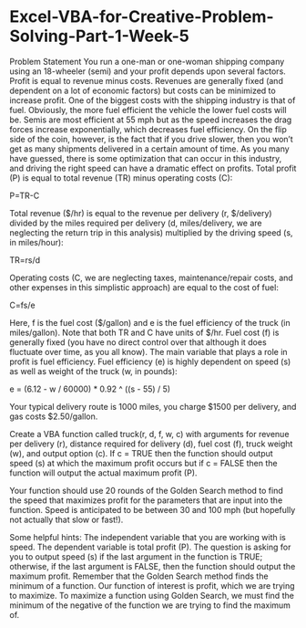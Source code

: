 # Excel-VBA-for-Creative-Problem-Solving-Part-1-Week-5
Problem Statement
You run a one-man or one-woman shipping company using an 18-wheeler (semi) and your profit depends upon several factors. 
Profit is equal to revenue minus costs. Revenues are generally fixed (and dependent on a lot of economic factors) but costs can be minimized to increase profit.
One of the biggest costs with the shipping industry is that of fuel. Obviously, the more fuel efficient the vehicle the lower fuel costs will be. 
Semis are most efficient at 55 mph but as the speed increases the drag forces increase exponentially, which decreases fuel efficiency. 
On the flip side of the coin, however, is the fact that if you drive slower, then you won’t get as many shipments delivered in a certain amount of time. 
As you many have guessed, there is some optimization that can occur in this industry, and driving the right speed can have a dramatic effect on profits.
Total profit (P) is equal to total revenue (TR) minus operating costs (C):

P=TR-C

Total revenue ($/hr) is equal to the revenue per delivery (r, $/delivery) divided by the miles required per delivery 
(d, miles/delivery, we are neglecting the return trip in this analysis) multiplied by the driving speed (s, in miles/hour):

TR=rs/d

Operating costs (C, we are neglecting taxes, maintenance/repair costs, and other expenses in this simplistic approach) are equal to the cost of fuel:

C=fs/e

Here, f is the fuel cost ($/gallon) and e is the fuel efficiency of the truck (in miles/gallon). Note that both TR and C have units of $/hr.
Fuel cost (f) is generally fixed (you have no direct control over that although it does fluctuate over time, as you all know). 
The main variable that plays a role in profit is fuel efficiency. Fuel efficiency (e) is highly dependent on speed (s) as well as weight of the truck (w, in pounds):

e = (6.12 - w / 60000) * 0.92 ^ ((s - 55) / 5)

Your typical delivery route is 1000 miles, you charge $1500 per delivery, and gas costs $2.50/gallon.

Create a VBA function called truck(r, d, f, w, c) with arguments for revenue per delivery (r), distance required for delivery (d), fuel cost (f), truck weight (w), and output option (c). 
If c = TRUE then the function should output speed (s) at which the maximum profit occurs but if c = FALSE then the function will output the actual maximum profit (P).

Your function should use 20 rounds of the Golden Search method to find the speed that maximizes profit for the parameters that are input into the function. 
Speed is anticipated to be between 30 and 100 mph (but hopefully not actually that slow or fast!).

Some helpful hints:
The independent variable that you are working with is speed. The dependent variable is total profit (P). 
The question is asking for you to output speed (s) if the last argument in the function is TRUE; otherwise, if the last argument is FALSE, then the function should output the maximum profit.
Remember that the Golden Search method finds the minimum of a function. Our function of interest is profit, which we are trying to maximize. 
To maximize a function using Golden Search, we must find the minimum of the negative of the function we are trying to find the maximum of. 


